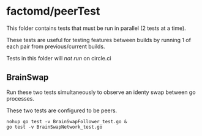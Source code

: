 # factomd/peerTest

This folder contains tests that must be run in parallel (2 tests at a time).

These tests are useful for testing features between builds
by running 1 of each pair from previous/current builds.

Tests in this folder will *not run* on circle.ci


## BrainSwap

Run these two tests simultaneously to observe
an identy swap between go processes.

These two tests are configured to be peers.

```
nohup go test -v BrainSwapFollower_test.go &
go test -v BrainSwapNetwork_test.go
```
